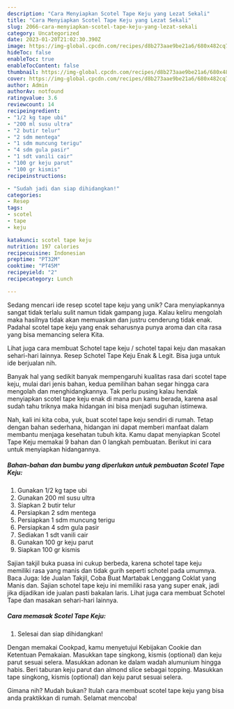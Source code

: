 ```yaml
---
description: "Cara Menyiapkan Scotel Tape Keju yang Lezat Sekali"
title: "Cara Menyiapkan Scotel Tape Keju yang Lezat Sekali"
slug: 2066-cara-menyiapkan-scotel-tape-keju-yang-lezat-sekali
category: Uncategorized
date: 2023-01-20T21:02:30.390Z
image: https://img-global.cpcdn.com/recipes/d8b273aae9be21a6/680x482cq70/scotel-tape-keju-foto-resep-utama.jpg
hideToc: false
enableToc: true
enableTocContent: false
thumbnail: https://img-global.cpcdn.com/recipes/d8b273aae9be21a6/680x482cq70/scotel-tape-keju-foto-resep-utama.jpg
cover: https://img-global.cpcdn.com/recipes/d8b273aae9be21a6/680x482cq70/scotel-tape-keju-foto-resep-utama.jpg
author: Admin
authorAv: notfound
ratingvalue: 3.6
reviewcount: 14
recipeingredient:
- "1/2 kg tape ubi"
- "200 ml susu ultra"
- "2 butir telur"
- "2 sdm mentega"
- "1 sdm muncung terigu"
- "4 sdm gula pasir"
- "1 sdt vanili cair"
- "100 gr keju parut"
- "100 gr kismis"
recipeinstructions:

- "Sudah jadi dan siap dihidangkan!"
categories:
- Resep
tags:
- scotel
- tape
- keju

katakunci: scotel tape keju 
nutrition: 197 calories
recipecuisine: Indonesian
preptime: "PT32M"
cooktime: "PT45M"
recipeyield: "2"
recipecategory: Lunch

---
```





Sedang mencari ide resep scotel tape keju yang unik? Cara menyiapkannya sangat tidak terlalu sulit namun tidak gampang juga. Kalau keliru mengolah maka hasilnya tidak akan memuaskan dan justru cenderung tidak enak. Padahal scotel tape keju yang enak seharusnya punya aroma dan cita rasa yang bisa memancing selera Kita.





Lihat juga cara membuat Schotel tape keju / schotel tapai keju dan masakan sehari-hari lainnya. Resep Schotel Tape Keju Enak &amp; Legit. Bisa juga untuk ide berjualan nih.

Banyak hal yang sedikit banyak mempengaruhi kualitas rasa dari scotel tape keju, mulai dari jenis bahan, kedua pemilihan bahan segar hingga cara mengolah dan menghidangkannya. Tak perlu pusing kalau hendak menyiapkan scotel tape keju enak di mana pun kamu berada, karena asal sudah tahu triknya maka hidangan ini bisa menjadi suguhan istimewa.






Nah, kali ini kita coba, yuk, buat scotel tape keju sendiri di rumah. Tetap dengan bahan sederhana, hidangan ini dapat memberi manfaat dalam membantu menjaga kesehatan tubuh kita. Kamu dapat menyiapkan Scotel Tape Keju memakai 9 bahan dan 0 langkah pembuatan. Berikut ini cara untuk menyiapkan hidangannya.

<!--inarticleads1-->

##### Bahan-bahan dan bumbu yang diperlukan untuk pembuatan Scotel Tape Keju:

1. Gunakan 1/2 kg tape ubi
1. Gunakan 200 ml susu ultra
1. Siapkan 2 butir telur
1. Persiapkan 2 sdm mentega
1. Persiapkan 1 sdm muncung terigu
1. Persiapkan 4 sdm gula pasir
1. Sediakan 1 sdt vanili cair
1. Gunakan 100 gr keju parut
1. Siapkan 100 gr kismis


Sajian takjil buka puasa ini cukup berbeda, karena schotel tape keju memiliki rasa yang manis dan tidak gurih seperti schotel pada umumnya. Baca Juga: Ide Jualan Takjil, Coba Buat Martabak Lenggang Coklat yang Manis dan. Sajian schotel tape keju ini memiliki rasa yang super enak, jadi jika dijadikan ide jualan pasti bakalan laris. Lihat juga cara membuat Schotel Tape dan masakan sehari-hari lainnya. 

<!--inarticleads2-->

##### Cara memasak Scotel Tape Keju:


1. Selesai dan siap dihidangkan!

Dengan memakai Cookpad, kamu menyetujui Kebijakan Cookie dan Ketentuan Pemakaian. Masukkan tape singkong, kismis (optional) dan keju parut sesuai selera. Masukkan adonan ke dalam wadah alumunium hingga habis. Beri taburan keju parut dan almond slice sebagai topping. Masukkan tape singkong, kismis (optional) dan keju parut sesuai selera. 

Gimana nih? Mudah bukan? Itulah cara membuat scotel tape keju yang bisa anda praktikkan di rumah. Selamat mencoba!
